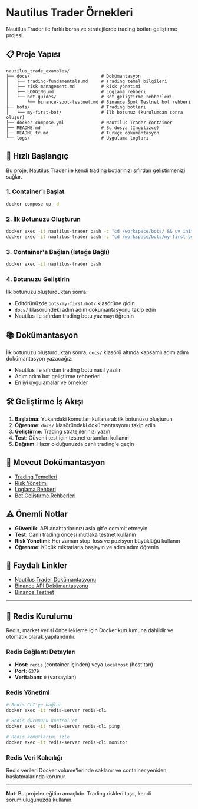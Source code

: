 # Nautilus Trader Örnekleri

Nautilus Trader ile farklı borsa ve stratejilerde trading botları geliştirme projesi.

## 📋 Proje Yapısı

```
nautilus_trade_examples/
├── docs/                           # Dokümantasyon
│   ├── trading-fundamentals.md     # Trading temel bilgileri
│   ├── risk-management.md          # Risk yönetimi
│   ├── LOGGING.md                  # Loglama rehberi
│   └── bot-guides/                 # Bot geliştirme rehberleri
│       └── binance-spot-testnet.md # Binance Spot Testnet bot rehberi
├── bots/                           # Trading botları
│   └── my-first-bot/               # İlk botunuz (kurulumdan sonra oluşur)
├── docker-compose.yml              # Nautilus Trader container
├── README.md                       # Bu dosya (İngilizce)
├── README.tr.md                    # Türkçe dokümantasyon
└── logs/                           # Uygulama logları
```

## 🚀 Hızlı Başlangıç

Bu proje, Nautilus Trader ile kendi trading botlarınızı sıfırdan geliştirmenizi sağlar.

### 1. Container'ı Başlat
```bash
docker-compose up -d
```

### 2. İlk Botunuzu Oluşturun
```bash
docker exec -it nautilus-trader bash -c "cd /workspace/bots/ && uv init my-first-bot"
docker exec -it nautilus-trader bash -c "cd /workspace/bots/my-first-bot && uv add nautilus_trader"
```

### 3. Container'a Bağlan (İsteğe Bağlı)
```bash
docker exec -it nautilus-trader bash
```

### 4. Botunuzu Geliştirin
İlk botunuzu oluşturduktan sonra:
- Editörünüzde `bots/my-first-bot/` klasörüne gidin
- `docs/` klasöründeki adım adım dokümantasyonu takip edin
- Nautilus ile sıfırdan trading botu yazmayı öğrenin

## 📚 Dokümantasyon

İlk botunuzu oluşturduktan sonra, `docs/` klasörü altında kapsamlı adım adım dokümantasyon yazacağız:
- Nautilus ile sıfırdan trading botu nasıl yazılır
- Adım adım bot geliştirme rehberleri
- En iyi uygulamalar ve örnekler

## 🛠️ Geliştirme İş Akışı

1. **Başlatma**: Yukarıdaki komutları kullanarak ilk botunuzu oluşturun
2. **Öğrenme**: `docs/` klasöründeki dokümantasyonu takip edin
3. **Geliştirme**: Trading stratejilerinizi yazın
4. **Test**: Güvenli test için testnet ortamları kullanın
5. **Dağıtım**: Hazır olduğunuzda canlı trading'e geçin

## 📝 Mevcut Dokümantasyon

- [Trading Temelleri](docs/trading-fundamentals.md)
- [Risk Yönetimi](docs/risk-management.md)
- [Loglama Rehberi](docs/LOGGING.md)
- [Bot Geliştirme Rehberleri](docs/bot-guides/)

## ⚠️ Önemli Notlar

- **Güvenlik**: API anahtarlarınızı asla git'e commit etmeyin
- **Test**: Canlı trading öncesi mutlaka testnet kullanın
- **Risk Yönetimi**: Her zaman stop-loss ve pozisyon büyüklüğü kullanın
- **Öğrenme**: Küçük miktarlarla başlayın ve adım adım öğrenin

## 🔗 Faydalı Linkler

- [Nautilus Trader Dokümantasyonu](https://nautilustrader.io/)
- [Binance API Dokümantasyonu](https://developers.binance.com/)
- [Binance Testnet](https://testnet.binance.vision/)

---

## 🔧 Redis Kurulumu

Redis, market verisi önbellekleme için Docker kurulumuna dahildir ve otomatik olarak yapılandırılır.

### Redis Bağlantı Detayları
- **Host**: `redis` (container içinden) veya `localhost` (host'tan)
- **Port**: `6379`
- **Veritabanı**: `0` (varsayılan)

### Redis Yönetimi
```bash
# Redis CLI'ye bağlan
docker exec -it redis-server redis-cli

# Redis durumunu kontrol et
docker exec -it redis-server redis-cli ping

# Redis komutlarını izle
docker exec -it redis-server redis-cli monitor
```

### Redis Veri Kalıcılığı
Redis verileri Docker volume'lerinde saklanır ve container yeniden başlatmalarında korunur.

---
**Not**: Bu projeler eğitim amaçlıdır. Trading riskleri taşır, kendi sorumluluğunuzda kullanın.
